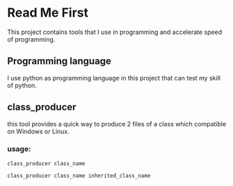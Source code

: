 # Read Me First

This project contains tools that I use in programming and accelerate speed of programming.

## Programming language

I use python as programming language in this project that can test my skill of python.

## class_producer

this tool provides a quick way to produce 2 files of a class which compatible on Windows or Linux.

### usage:

```shell
class_producer class_name

class_producer class_name inherited_class_name
```

